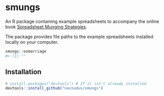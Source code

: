 
<!-- README.md is generated from README.Rmd. Please edit that file -->

# smungs

An R package containing example spreadsheets to accompany the online
book [Spreadsheet Munging
Strategies](https://nacnudus.github.io/spreadsheet-munging-strategies/).

The package provides file paths to the example spreadsheets installed
locally on your computer.

``` r
smungs::ozmarriage
#> [1] ""
```

## Installation

``` r
# install.packages("devtools") # If it isn't already installed
devtools::install_github("nacnudus/smungs")
```
